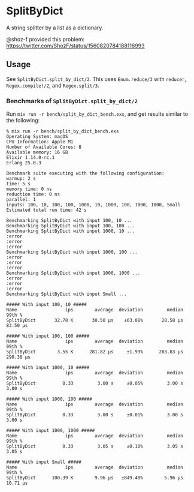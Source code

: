 # SplitByDict

A string splitter by a list as a dictionary.

@shoz-f provided this problem: https://twitter.com/ShozF/status/1560820784188116993

## Usage

See `SplitByDict.split_by_dict/2`.
This uses `Enum.reduce/3` with `reducer`, `Regex.compile!/2`, and `Regex.split/3`.

### Benchmarks of `SplitByDict.split_by_dict/2`

Run `mix run -r bench/split_by_dict_bench.exs`, and get results similar to the following:

```
% mix run -r bench/split_by_dict_bench.exs
Operating System: macOS
CPU Information: Apple M1
Number of Available Cores: 8
Available memory: 16 GB
Elixir 1.14.0-rc.1
Erlang 25.0.3

Benchmark suite executing with the following configuration:
warmup: 2 s
time: 5 s
memory time: 0 ns
reduction time: 0 ns
parallel: 1
inputs: 100, 10, 100, 100, 1000, 10, 1000, 100, 1000, 1000, Small
Estimated total run time: 42 s

Benchmarking SplitByDict with input 100, 10 ...
Benchmarking SplitByDict with input 100, 100 ...
Benchmarking SplitByDict with input 1000, 10 ...
:error
:error
:error
Benchmarking SplitByDict with input 1000, 100 ...
:error
:error
:error
Benchmarking SplitByDict with input 1000, 1000 ...
:error
:error
:error
Benchmarking SplitByDict with input Small ...

##### With input 100, 10 #####
Name                  ips        average  deviation         median         99th %
SplitByDict       32.78 K       30.50 μs    ±63.08%       28.58 μs       83.50 μs

##### With input 100, 100 #####
Name                  ips        average  deviation         median         99th %
SplitByDict        3.55 K      281.82 μs     ±1.99%      283.83 μs      290.38 μs

##### With input 1000, 10 #####
Name                  ips        average  deviation         median         99th %
SplitByDict          0.33         3.00 s     ±0.05%         3.00 s         3.00 s

##### With input 1000, 100 #####
Name                  ips        average  deviation         median         99th %
SplitByDict          0.33         3.00 s     ±0.01%         3.00 s         3.00 s

##### With input 1000, 1000 #####
Name                  ips        average  deviation         median         99th %
SplitByDict          0.33         3.05 s     ±0.10%         3.05 s         3.05 s

##### With input Small #####
Name                  ips        average  deviation         median         99th %
SplitByDict      100.39 K        9.96 μs   ±849.48%        5.96 μs       10.71 μs
```



